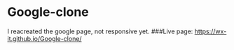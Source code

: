 # Google-clone
I reacreated the google page, not responsive yet.
###Live page:
https://wx-it.github.io/Google-clone/
